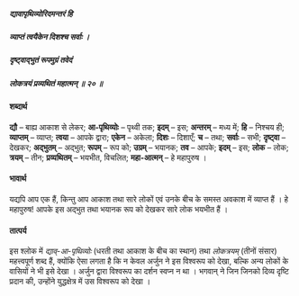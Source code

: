 ##### द्यावापृथिव्योरिदमन्तरं हि
##### व्याप्तं त्वयैकेन दिशश्च सर्वाः ।
##### दृष्ट्वाद्भुतं रूपमुग्रं तवेदं
##### लोकत्रयं प्रव्यथितं महात्मन् ॥ २० ॥

#### शब्दार्थ

**द्यौ** – बाह्य आकाश से लेकर; **आ-पृथिव्योः** – पृथ्वी तक; **इदम्** – इस; **अन्तरम्** – मध्य में; **हि** – निश्चय ही; **व्याप्तम्** – व्याप्त; **त्वया** – आपके द्वारा; **एकेन** – अकेला; **दिशः** – दिशाएँ; **च** – तथा; **सर्वाः** – सभी; **दृष्ट्वा** – देखकर; **अद्भुतम्** – अद्भुत; **रूपम्** – रूप को; **उग्रम्** – भयानक; **तव** – आपके; **इदम्** – इस; **लोक** – लोक; **त्रयम्** – तीन; **प्रव्यथितम्** – भयभीत, विचलित; **महा-आत्मन्** – हे महापुरुष ।

#### भावार्थ

यद्यपि आप एक हैं, किन्तु आप आकाश तथा सारे लोकों एवं उनके बीच के समस्त अवकाश में व्याप्त हैं । हे महापुरुष! आपके इस अद्भुत तथा भयानक रूप को देखकर सारे लोक भयभीत हैं ।

#### तात्पर्य

इस श्लोक में *द्याव्-आ-पृथिव्योः* (धरती तथा आकाश के बीच का स्थान) तथा *लोकत्रयम्* (तीनों संसार) महत्त्वपूर्ण शब्द हैं, क्योंकि ऐसा लगता है कि न केवल अर्जुन ने इस विश्वरूप को देखा, बल्कि अन्य लोकों के वासियों ने भी इसे देखा । अर्जुन द्वारा विश्वरूप का दर्शन स्वप्न न था । भगवान् ने जिन जिनको दिव्य दृष्टि प्रदान की, उन्होंने युद्धक्षेत्र में उस विश्वरूप को देखा ।